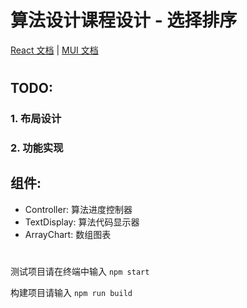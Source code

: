 # 算法设计课程设计 - 选择排序

[React 文档](https://react.docschina.org/docs/getting-started.html)
|
[MUI 文档](https://mui.com/zh/material-ui/getting-started/overview/)

#

## TODO:

### 1. 布局设计

### 2. 功能实现

## 组件:

- Controller: 算法进度控制器
- TextDisplay: 算法代码显示器
- ArrayChart: 数组图表

#

测试项目请在终端中输入 `npm start`

构建项目请输入 `npm run build`
